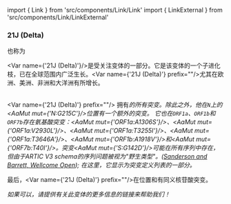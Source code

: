 import { Link } from 'src/components/Link/Link'
import { LinkExternal } from 'src/components/Link/LinkExternal'


<MdxContent filepath="VoCHeader.md" />

### 21J (Delta)
也称为<Who name="Delta" />

<Var name={'21J (Delta)'}/>是受关注变体<Who name="Delta" />的一部分。它是该变体的一个子进化枝，已在全球范围内广泛生长。<Var name={'21J (Delta)'} prefix=""/>尤其在欧洲、美洲、非洲和大洋洲有所增长。
<br /><br />

<Var name={'21J (Delta)'} prefix=""/> 拥有<Var name="21A (Delta)" prefix=""/>的所有突变。除此之外，他在<code>N</code>上的<AaMut mut={'N:G215C'}/>位置有一个额外的突变。 它也在<code>ORF1a</code>、<code>ORF1b</code>和<code>ORF7b</code>存在氨基酸突变：<AaMut mut={'ORF1a:A1306S'}/>、<AaMut mut={'ORF1a:V2930L'}/>、<AaMut mut={'ORF1a:T3255I'}/>、<AaMut mut={'ORF1a:T3646A'}/>、<AaMut mut={'ORF1b:A1918V'}/>和<AaMut mut={'ORF7b:T40I'}/>。突变<AaMut mut={'S:G142D'}/>可能在所有<Who name="Delta" />序列中存在， 但由于ARTIC V3 schema的序列问题被视为"野生类型"。([Sanderson and Barrett, Wellcome Open](https://wellcomeopenresearch.org/articles/6-305/v1)); 在这里，它显示为突变定义列表的一部分。 

最后，<Var name={'21J (Delta)'} prefix=""/>在位置<NucMut mut="C8986T" />和<NucMut mut="A11332G" />有同义核苷酸突变。

_如果可以，请提供有关此变体的更多信息的链接来帮助我们！_
